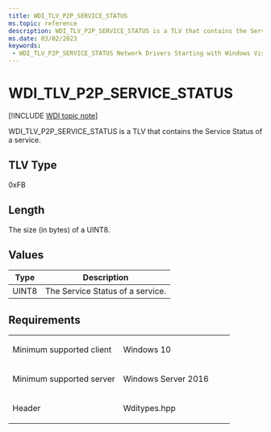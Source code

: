 ```yaml
---
title: WDI_TLV_P2P_SERVICE_STATUS
ms.topic: reference
description: WDI_TLV_P2P_SERVICE_STATUS is a TLV that contains the Service Status of a service.
ms.date: 03/02/2023
keywords:
 - WDI_TLV_P2P_SERVICE_STATUS Network Drivers Starting with Windows Vista
---
```


# WDI\_TLV\_P2P\_SERVICE\_STATUS

[!INCLUDE [WDI topic note](../includes/wdi-version-warning.md)]


WDI\_TLV\_P2P\_SERVICE\_STATUS is a TLV that contains the Service Status of a service.

## TLV Type


0xFB

## Length


The size (in bytes) of a UINT8.

## Values


| Type  | Description                      |
|-------|----------------------------------|
| UINT8 | The Service Status of a service. |

 

## Requirements

<table>
<colgroup>
<col width="50%" />
<col width="50%" />
</colgroup>
<tbody>
<tr class="odd">
<td><p>Minimum supported client</p></td>
<td><p>Windows 10</p></td>
</tr>
<tr class="even">
<td><p>Minimum supported server</p></td>
<td><p>Windows Server 2016</p></td>
</tr>
<tr class="odd">
<td><p>Header</p></td>
<td>Wditypes.hpp</td>
</tr>
</tbody>
</table>

 

 




